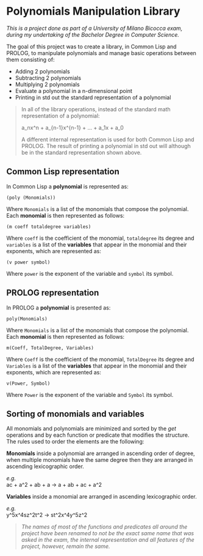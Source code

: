 # Polynomials Manipulation Library

<p><em>This is a project done as part of a University of Milano Bicocca exam, during my undertaking of the Bachelor Degree in Computer Science.</em></p>

<p>The goal of this project was to create a library, in Common Lisp and PROLOG, to manipulate polynomials and manage basic operations between them consisting of:
	<ul>
	<li>Adding 2 polynomials</li>
	<li>Subtracting 2 polynomials</li>
  <li>Multiplying 2 polynomials</li>
	<li>Evaluate a polynomial in a n-dimensional point</li>
	<li>Printing in std out the standard representation of a polynomial</li>
	</ul>


> In all of the library operations, instead of the standard math representation of a polynomial:
> 
> a_nx^n + a_{n-1}x^{n-1} + ... + a_1x + a_0
> 
> A different internal representation is used for both Common Lisp and PROLOG. The result of printing a polynomial in std out will although be in the standard representation shown above.




## Common Lisp representation

In Common Lisp a **polynomial** is represented as:

<code>(poly (Monomials))</code>

Where <code>Monomials</code> is a list of the monomials that compose the polynomial.
Each **monomial** is then represented as follows:

<code>(m coeff totaldegree variables)</code>

Where <code>coeff</code> is the coefficient of the monomial, <code>totaldegree</code> its degree and <code>variables</code> is a list of the **variables** that appear in the monomial and their exponents, which are represented as:

<code>(v power symbol)</code>

Where <code>power</code> is the exponent of the variable and <code>symbol</code> its symbol.



## PROLOG representation

In PROLOG a **polynomial** is presented as:

<code>poly(Monomials)</code>

Where <code>Monomials</code> is a list of the monomials that compose the polynomial.
Each **monomial** is then represented as follows:

<code>m(Coeff, TotalDegree, Variables)</code>

Where <code>Coeff</code> is the coefficient of the monomial, <code>TotalDegree</code> its degree and <code>Variables</code> is a list of the **variables** that appear in the monomial and their exponents, which are represented as:

<code>v(Power, Symbol)</code>

Where <code>Power</code> is the exponent of the variable and <code>Symbol</code> its symbol.



## Sorting of monomials and variables

All monomials and polynomials are minimized and sorted by the *get* operations and by each function or predicate that modifies the structure. The rules used to order the elements are the following:

**Monomials** inside a polynomial are arranged in ascending order of degree, when multiple monomials have the same degree then they are arranged in ascending lexicographic order.

*e.g.* </br>
ac + a^2 + ab + a → a + ab + ac + a^2

**Variables** inside a monomial are arranged in ascending lexicographic order.

*e.g.* </br>
y^5x^4sz^2t^2 → st^2x^4y^5z^2




> <em>The names of most of the functions and predicates all around the project have been renamed to not be the exact same name that was asked in the exam, the internal representation and all features of the project, however, remain the same.</em>

